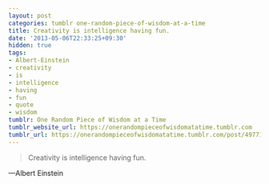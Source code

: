 ```yaml
---
layout: post
categories: tumblr one-random-piece-of-wisdom-at-a-time
title: Creativity is intelligence having fun.
date: '2013-05-06T22:33:25+09:30'
hidden: true
tags:
- Albert-Einstein
- creativity
- is
- intelligence
- having
- fun
- quote
- wisdom
tumblr: One Random Piece of Wisdom at a Time
tumblr_website_url: https://onerandompieceofwisdomatatime.tumblr.com
tumblr_url: https://onerandompieceofwisdomatatime.tumblr.com/post/49771603480/creativity-is-intelligence-having-fun
---
```

> Creativity is intelligence having fun.

—Albert&nbsp;Einstein&nbsp;
